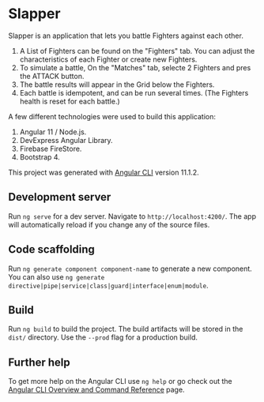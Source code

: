 # Slapper
Slapper is an application that lets you battle Fighters against each other.

1. A List of Fighters can be found on the "Fighters" tab. You can adjust the characteristics of each Fighter or create new Fighters.
2. To simulate a battle, On the "Matches" tab, selecte 2 Fighters and pres the ATTACK button.
3. The battle results will appear in the Grid below the Fighters.
4. Each battle is idempotent, and can be run several times. (The Fighters health is reset for each battle.)


A few different technologies were used to build this application:
1. Angular 11 / Node.js.
2. DevExpress Angular Library.
3. Firebase FireStore.
4. Bootstrap 4.

This project was generated with [Angular CLI](https://github.com/angular/angular-cli) version 11.1.2.

## Development server

Run `ng serve` for a dev server. Navigate to `http://localhost:4200/`. The app will automatically reload if you change any of the source files.

## Code scaffolding

Run `ng generate component component-name` to generate a new component. You can also use `ng generate directive|pipe|service|class|guard|interface|enum|module`.

## Build

Run `ng build` to build the project. The build artifacts will be stored in the `dist/` directory. Use the `--prod` flag for a production build.

## Further help

To get more help on the Angular CLI use `ng help` or go check out the [Angular CLI Overview and Command Reference](https://angular.io/cli) page.
